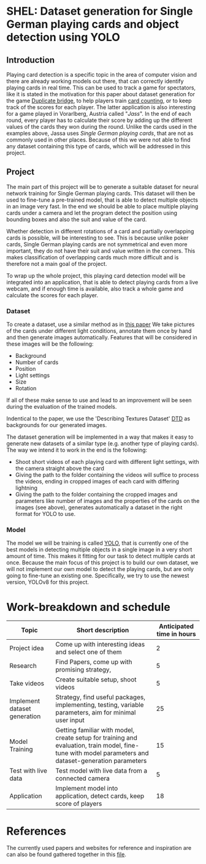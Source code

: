 # SHEL: Dataset generation for Single German playing cards and object detection using YOLO

## Introduction

Playing card detection is a specific topic in the area of computer vision and there are already working models out there, that can correctly identify playing cards in real time. This can be used to track a game for spectators, like it is stated in the motivation for this paper about dataset generation for the game [Duplicate bridge](https://arxiv.org/pdf/2109.11861.pdf), to help players train [card counting](https://www.youtube.com/watch?v=Nf3zBJ2cDAs), or to keep track of the scores for each player. The latter application is also interesting for a game played in Vorarlberg, Austria called "*Jass*". In the end of each round, every player has to calculate their score by adding up the different values of the cards they won during the round. Unlike the cards used in the examples above, Jassa uses *Single German playing cards*, that are not as commonly used in other places. Because of this we were not able to find any dataset containing this type of cards, which will be addressed in this project.

## Project

The main part of this project will be to generate a suitable dataset for neural network training for Single German playing cards. This dataset will then be used to fine-tune a pre-trained model, that is able to detect multiple objects in an image very fast. In the end we should be able to place multiple playing cards under a camera and let the program detect the position using bounding boxes and also the suit and value of the card.

Whether detection in different rotations of a card and partially overlapping cards is possible, will be interesting to see. This is because unlike poker cards, Single German playing cards are not symmetrical and even more important, they do not have their suit and value written in the corners. This makes classification of overlapping cards much more difficult and is therefore not a main goal of the project.

To wrap up the whole project, this playing card detection model will be integrated into an application, that is able to detect playing cards from a live webcam, and if enough time is available, also track a whole game and calculate the scores for each player.


### Dataset

To create a dataset, use a similar method as in [this paper](https://arxiv.org/pdf/2109.11861.pdf) We take pictures of the cards under different light conditions, annotate them once by hand and then generate images automatically. Features that will be considered in these images will be the following:

- Background
- Number of cards
- Position
- Light settings
- Size
- Rotation

If all of these make sense to use and lead to an improvement will be seen during the evaluation of the trained models.

Indentical to the paper, we use the 'Describing Textures Dataset' [DTD](https://www.robots.ox.ac.uk/~vgg/data/dtd/) as backgrounds for our generated images.

The dataset generation will be implemented in a way that makes it easy to generate new datasets of a similar type (e.g. another type of playing cards). The way we intend it to work in the end is the following:

- Shoot short videos of each playing card with different light settings, with the camera straight above the card
- Giving the path to the folder containing the videos will suffice to process the videos, ending in cropped images of each card with differing lightning
- Giving the path to the folder containing the cropped images and parameters like number of images and the properties of the cards on the images (see above), generates automatically a dataset in the right format for YOLO to use.

### Model

The model we will be training is called [YOLO](https://browse.arxiv.org/pdf/1506.02640.pdf), that is currently one of the best models in detecting multiple objects in a single image in a very short amount of time. This makes it fitting for our task to detect multiple cards at once. Because the main focus of this project is to build our own dataset, we will not implement our own model to detect the playing cards, but are only going to fine-tune an existing one. Specifically, we try to use the newest version, YOLOv8 for this project.


# Work-breakdown and schedule

|Topic|Short description|Anticipated time in hours|
|---|---|---|
|Project idea|Come up with interesting ideas and select one of them|2|
|Research|Find Papers, come up with promising strategy, |5|
|Take videos|Create suitable setup, shoot videos|5|
|Implement dataset generation|Strategy, find useful packages, implementing, testing, variable parameters, aim for minimal user input|25|
|Model Training|Getting familiar with model, create setup for training and evaluation, train model, fine-tune with model parameters and dataset-generation parameters|15|
|Test with live data|Test model with live data from a connected camera|5|
|Application|Implement model into application, detect cards, keep score of players|18|

# References

The currently used papers and websites for reference and inspiration are can also be found gathered together in this [file](../references.md).


